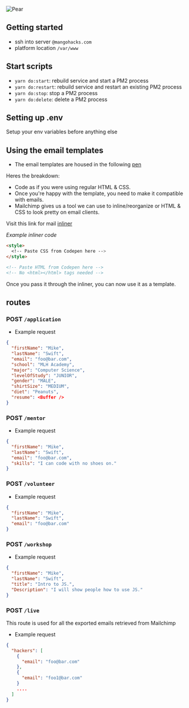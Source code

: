 ![Pear](https://res.cloudinary.com/biensupernice/image/upload/v1545690232/banner_feglhi.jpg)

## Getting started

- ssh into server `@mangohacks.com`
- platform location `/var/www`

## Start scripts

- `yarn do:start`: rebuild service and start a PM2 process
- `yarn do:restart`: rebuild service and restart an existing PM2 process
- `yarn do:stop`: stop a PM2 process
- `yarn do:delete`: delete a PM2 process

## Setting up .env

Setup your env variables before anything else

## Using the email templates

- The email templates are housed in the following [pen](https://codepen.io/dashboard/)

Heres the breakdown:

- Code as if you were using regular HTML & CSS.
- Once you're happy with the template, you need to make it compatible with emails.
- Mailchimp gives us a tool we can use to inline/reorganize or HTML & CSS to look pretty on email clients.

Visit this link for mail [inliner](https://templates.mailchimp.com/resources/inline-css/)

_Example inliner code_

```html
<style>
  <!-- Paste CSS from Codepen here -->
</style>

<!-- Paste HTML from Codepen here -->
<!-- No <html></html> tags needed -->
```

Once you pass it through the inliner, you can now use it as a template.

## routes

### POST `/application`

- Example request

```json
{
  "firstName": "Mike",
  "lastName": "Swift",
  "email": "foo@bar.com",
  "school": "MLH Academy",
  "major": "Computer Science",
  "levelOfStudy": "JUNIOR",
  "gender": "MALE",
  "shirtSize": "MEDIUM",
  "diet": "Peanuts",
  "resume": <Buffer />
}
```

### POST `/mentor`

- Example request

```json
{
  "firstName": "Mike",
  "lastName": "Swift",
  "email": "foo@bar.com",
  "skills": "I can code with no shoes on."
}
```

### POST `/volunteer`

- Example request

```json
{
  "firstName": "Mike",
  "lastName": "Swift",
  "email": "foo@bar.com"
}
```

### POST `/workshop`

- Example request

```json
{
  "firstName": "Mike",
  "lastName": "Swift",
  "title": "Intro to JS.",
  "Description": "I will show people how to use JS."
}
```

### POST `/live`

This route is used for all the exported emails retrieved from Mailchimp

- Example request

```json
{
  "hackers": [
    {
      "email": "foo@bar.com"
    },
    {
      "email": "foo1@bar.com"
    }
    ....
  ]
}
```
